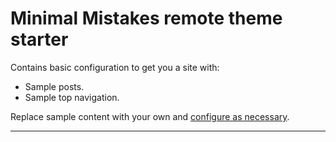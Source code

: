 # Minimal Mistakes remote theme starter


Contains basic configuration to get you a site with:

- Sample posts.
- Sample top navigation.


Replace sample content with your own and [configure as necessary](https://mmistakes.github.io/minimal-mistakes/docs/configuration/).

---
